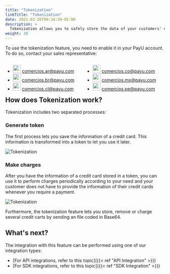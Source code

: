 ```yaml
---
title: "Tokenization"
linkTitle: "Tokenization"
date: 2021-03-26T09:34:59-05:00
description: >
  Tokenization allows you to safely store the data of your customers' credit cards through the creation of a token. This token lets you make regular charges or implement the _1 Click payment_ feature, following PCI DSS (Payment Card Industry Data Security Standard) security standards to handle credit card data.
weight: 30
---
```


To use the tokenization feature, you need to enable it in your PayU account. To do so, contact your sales representative:

<div>
  <div style="float: left;width: 50%;">
    <ul>
      <li><img src="/assets/Argentina.png" width="25px"/> <a href="comercios.ar@payu.com">comercios.ar@payu.com</a></li>
      <li><img src="/assets/Brasil.png" width="25px"/> <a href="comercios.br@payu.com">comercios.br@payu.com</a></li>
      <li><img src="/assets/Chile.png" width="25px"/> <a href="comercios.cl@payu.com">comercios.cl@payu.com</a></li>
    </ul>
  </div>
  <div style="float: left;width: 50%;">
    <ul>
      <li><img src="/assets/Colombia.png" width="25px"/> <a href="comercios.co@payu.com">comercios.co@payu.com</a></li>
      <li><img src="/assets/Mexico.png" width="25px"/> <a href="comercios.mx@payu.com">comercios.mx@payu.com</a></li>
      <li><img src="/assets/Peru.png" width="25px"/> <a href="comercios.pe@payu.com">comercios.pe@payu.com</a></li>
    </ul>
  </div>
</div>

## How does Tokenization work?
Tokenization includes two separated processes:

### Generate token
The first process lets you save the information of a credit card. This information is transformed into a token to let you use it later.

![Tokenization](/assets/Tokenization/tokenizacion1-en.png)

### Make charges
After you have the information of a credit card stored in a token, you can use it to perform charges periodically according to your need and your customer does not have to provide the information of their credit cards whenever you require a payment.

![Tokenization](/assets/Tokenization/tokenizacion2-en.png)

Furthermore, the tokenization feature lets you store, remove or charge several credit carts by sending an file coded in Base64.

## What's next?
The integration with this feature can be performed using one of our integration types:

* [For API integrations, refer to this topic]({{< ref "API Integration" >}})
* [For SDK integrations, refer to this topic]({{< ref "SDK Integration" >}})
